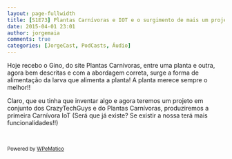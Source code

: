 ```yaml
---
layout: page-fullwidth
title: [S1E73] Plantas Carnívoras e IOT e o surgimento de mais um projeto para a comunidade
date: 2015-04-01 23:01
author: jorgemaia
comments: true
categories: [JorgeCast, PodCasts, Áudio]
---
```

<p>Hoje recebo o Gino, do site Plantas Carn&iacute;voras, entre uma planta e outra, agora bem descritas e com a abordagem correta, surge a forma de alimenta&ccedil;&atilde;o da larva&nbsp;que alimenta a planta! A planta merece sempre o melhor!!</p>
<p>Claro, que eu tinha que inventar algo e agora teremos um projeto em conjunto dos CrazyTechGuys e do Plantas Carn&iacute;voras, produziremos a primeira Carn&iacute;vora IoT (Ser&aacute; que j&aacute; existe? Se existir a nossa ter&aacute; mais funcionalidades!!)</p>
<p>&nbsp;</p><p class="wpematico_credit"><small>Powered by <a href="http://www.wpematico.com" target="_blank">WPeMatico</a></small></p>
